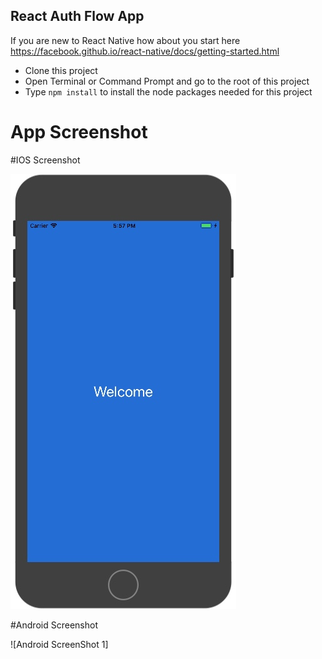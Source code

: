 ## React Auth Flow App

If you are new to React Native how about you start here https://facebook.github.io/react-native/docs/getting-started.html

* Clone this project
* Open Terminal or Command Prompt and go to the root of this project
* Type ```npm install``` to install the node packages needed for this project

# App Screenshot

#IOS Screenshot

![IOS ScreenShot 1](https://github.com/Emmarex/React-Native-Auth-Flow/blob/master/ios_app_screenshot_image.jpeg)

#Android Screenshot

![Android ScreenShot 1]